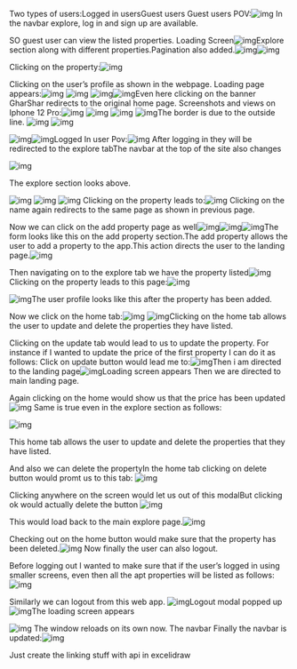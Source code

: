 Two types of users:Logged in usersGuest users
Guest users POV:![img](https://lh6.googleusercontent.com/QMxIL5Gq_kT_zhqFJsiBZj28V_tSIuPNuKXbhWdo-s6HoDhIaWPdkKQcDfWcpxwIi0X6iTSQdlEh5bw9jDVpyLvI9vgD-gbF81oJMqiTiMD-OgOvKC_uaHD3c-C9la1OHgyRjqsILJcZnDNFbFa0TyogYHRYCugoLsW0wtURofx_0pCmNhQxSYmLZwkYFQ)
In the navbar explore, log in and sign up are available.

SO guest user can view the listed properties.
Loading Screen![img](https://lh4.googleusercontent.com/Li2myddm4Kwow8LaCKOjwPwgnH9qmiBSBWL703RTMhbvCKAJCFzVtgoRvW0fSQ3ZGBO8t6Z4QcuHlRLI2maofs9j5vczVXyjHTKG9b9WDAbozLxC3Hf6ais7xc_uxJx0wW042qbDlQVAXAki-pJYvZBDSFdTtvjrSh5w2ifeLIF35kqCWLFPricHYZi9wQ)Explore section along with different properties.Pagination also added.![img](https://lh3.googleusercontent.com/qdJcDwyTb4-zHVINSutVlmeHDJcb6Twp0GFju7BGYBOwsRymhTHGR5nLRsMxR6gD1vHaPWs_x_kwFPto8wugxkXh0omAyc9FhJijSSRQAvCzIfcty31ir6MJ_-JEbQnBuCeO1ZwDSV_9bYFe-H8OxqADhw5c7J8nQAK7m6m2y25XxKlp7ksIR_JJXsH1_w)![img](https://lh5.googleusercontent.com/-fcOL1FzIQav2kTWJ_syey0WWnyzCf4Y7EbSjF_96gB0hl_cASH2YzZl97pkes2hjGPHhgj8NVKj-I1-8CiP13WNsmWJmmAkicbd3Y5ZOBlBzhyOPLNG86VMWT08XX29Ji6Pc8AyyhRk_asaE9nq6bUy3BDCKRq-rk30Xx7_FghRhm8l2_NBCCoXGQM_DQ)









Clicking on the property:![img](https://lh4.googleusercontent.com/-Dl0TSV3KbIdet-1x51RtVftAvLnyZZohytEXl5oMpkt3pP5MbIs51WXKnPt7TJjLhBc5eS5qkxsGOPJexyX4zAGWsfxWjOkDNClG03Rvj4fTIDdxOqM8feOk6_QffX3KzmJrXrtIYNQeAvhaP3KMZf7O5KZBs9Tn09sOQToy9mAcP6qsb6bGFkAxrfM1A)

Clicking on the user’s profile as shown in the webpage.
Loading page appears:![img](https://lh6.googleusercontent.com/hhwZGRlqtEeW9KyJyX7ZNFhaxOhf9k8F4XLHr86ahaD2cewkyuaHLX9kUlUDFvteSN9UHuuhPoKBe0AKm6qyVQBHgYVqB-_6D8_aiMEqWRRFjk-5gkufi7oi7hl5FSSo9IJR6ODo5euJCCebKw2_n-Om_1TW64384SS0dQr2p3BoiwEt_61W0naBkJM8EQ)
![img](https://lh5.googleusercontent.com/Atf09trsubiTjsPQ0TmPe0KniVWrYkxeswdCIQwwpRuUiOOBuJgYdnUronyDNIp_rdrAkidlxVDn0lxsf77o1DahANEQYrJc1OHnwUVH-2dUeakc9EdALMnohufylZeMBTEsTSPdrWuG2z_TC9C26puG3wznSu0lbABPaW5C99v6ukOIHIeH79cM75hn_g)
![img](https://lh6.googleusercontent.com/Zyo6IMVzNX8HsvU-k88SV9GkX_LLnN5YhRlprAb-msj8tUJeYBHRuSHtoZ3C47QkfShDKZl_bKHYRdjawBKwWn0mYmH_KJzo_zBh8oY7zDPht9wsi2uiCXQf7ModleyPwuXjZt-o545GdGRaZZzpByu-Elv34-rng7JdZ1qJ4safSUxlopzm_E1D3ZT4OQ)![img](https://lh5.googleusercontent.com/8U-pUtuernGlyBYRS__yNz0h0ht8fevWJZs3FT2G9Z9w0ZPmSP9qdg6pB-uO1KKSzvo_qkJw0fEL4j8aGNNwkUH4ZFVIXtO3V9NEjDtwHo5mE5R8f2KrMo9lg74s5t0hs9vvLmNIDEGqqrpgVVIU7PadKIckgCc_LrHgiEoTCckEwa54i2S-QvvwZIjCjQ)Even here clicking on the banner GharShar redirects to the original home page.
Screenshots and views on Iphone 12 Pro:![img](https://lh6.googleusercontent.com/fRqjjfgeFoWl2NJGZPVsEd661FB1K0mzt18TfVWZSuwUrGYBQ1iCIhfVWDdzwANMKRFvMV37BRDR5s-QZcPZDi_k-KdaCkSMYHjbIZLXSovOGLEsWrdPBQH4DRby-XesvYvtRiZQgi6o3FHzcyQMJVaIn5NAKsIbqQCgINfZ8aKYE9nCOrPFHFHpBahhKg) ![img](https://lh4.googleusercontent.com/fvo-4dXeOu6QC6JFecmridhh_I_QdWd6vo_gm5jDOsy5BkqtglLuGQlUm5BJ6X_nd2lWrj2Yk86gPLgd6595eiqIjv1c_KOmOKfbvqlb18qRCh7gOC60Qd6JF7SIMzTRzZb9Ah9A0O69eFi4RUjpXI-6MRxDYh-tXFIy8mbwxeAlHknYkGCggoy14AtN1A) ![img](https://lh5.googleusercontent.com/Lsu_FA6y15yt-TFXlUZOZxoDFXSDXjREVyKS6cTzX4D0FBTbqnkrmqPu95nx-0g9TCIov1MAEqAQfdIRNJvcNepIPmP1EdLgOgLOszlnKvhySBXkuwzK77s_K08rOr9NUXu-bUdhSnwfmDYZ_1rjFTaWq6VbAY3lRFTMlsP2V2xWR-ojHuXPXCyOURSkcw) ![img](https://lh4.googleusercontent.com/YDY9yU73Vn6_JpV2e8L8OWVWhFNmR-khkQcmmrFfuqhcBVa7m5HSWsU5EvsTJ0jdmzqKzOgW3crdiurDqBpuOqMmgYl1j41or17k2MocVhpiFm7FFiP8fcfE8DPERVloE2sV_KgcCCOHoTXw6-VtYwOJ2ScHBeTjR0yQS9uDbZWfxjegoKk3mSWxy62r4g)The border is due to the outside line.
![img](https://lh5.googleusercontent.com/g9FFlQW9N1eRFi9kXUz03kyAzJh18iGVcn5eYyXGVR7h8S8Dts96pW2KaQyFIyZZVMG1pGOcUaIe-gHH6yRYBcD4cil9Insp1BT33ZycTsfM9G2j0n0DczmqVPF3LK_B7CEv8yg5XuGjA7qx_ooxqBdB4Xgys7e3d0SeNe9vYikd43C6mkasrHFl6y3Ksw) ![img](https://lh5.googleusercontent.com/tFeozCYLJMzd913SwPQmw2SPunGd-K6eolrqQrzyAoD3MwW9rk0ksBDCHhEQ0mtjWaB_pOL_HoY9yJDJaNM6JhONoqzPaFk3sWPYE4HpCZ_wrdOci4G4n8Tuwf4-6sKnVNuy1mXTyDoCwUyLLCggNoXXzWTLoWd2KLqSn-D7FqpfbWsi2vGS0kVYJ59t2Q)



![img](https://lh4.googleusercontent.com/Z8N3xZZmjAApzmXYi-UR3lqrit9MwwxPCFDzUaUzG0xJIsTUY5ApUnWWyqNbkZxq1AD3Wyp27df8jtq294MnkhRYoepiBbuUA2OxgI1Muw6DAD5N-m84UwTTYjHej8Kg809Tn13tjW7JUr-s5Sebfpgo83zXuFNy664CaqaeJyVXovExyR3H60Xnrv4sWA)![img](https://lh3.googleusercontent.com/w8VZ8mpnNZfOZbiDhumwyBST41gdVZG5wlU2mfWVKtZ6kjsjE0r-3hT5oKuoy2VCQK2mrMa9XGUIcmH_dF3NAwD_7q3-w2h2Usxo4SIRI0vZcPnZTN9eQjjnUpPFIq9Gso3-qa5THPVH9IVhWF1sQaFk3akldupx5Axrz0Mk7tA7elKLxwb8eon17r7VOA)Logged In user Pov:![img](https://lh3.googleusercontent.com/hGJj6KEw45ipGrObu5icK-JYlDsLIM__bzvwW5lfpaFxzOvEhFyBhYp7cMlpyiEObFQu7vBD593zkXWZegPFAKPnf6S7520QECKSjk-tOXzSQjaUoRGj0kbNdE4fukBfvdeTCcFtnicinHtIOsp_nx25uMdVRZuz-0aO8h1ZF3ci5FAxRXflhy9SP9RaRA)
After logging in they will be redirected to the explore tabThe navbar at the top of the site also changes 

![img](https://lh5.googleusercontent.com/xKOjGN1x4AV_3F3nOnIms4FXuetEAtdFQeoFenJWHzxp-r0gX8RAVH0o85UBDbOF7okhweU2unchLFJtveAu1CNq8Ly1tgXenPykMqwc_nlkRjwlkkIhrGzKV7ATcu04Br5cYo04DmKRMrNLngpDgL7q_G_s5bzpfVszqlQzKWQueFdHFwbmzyhy1U-X2g)


The explore section looks above.

![img](https://lh3.googleusercontent.com/n3THjAgDfGWn9kPaSe8B6IGKZH65j99KV8_3GU6K3CRY-Qrp1wNSdPHBB_4hPLFzmIoD4MHh1XRG4yyCsvxFLC1MUaYlE6RDmnpqxasnVct_Q83cwso-j1UtjOKFRBdpXKpOjVUK71Psb7pdpW-RDeM1HXJZOdfFgMuhM8Rbt5m6I19Z66oDQS1VSBjANw)
![img](https://lh6.googleusercontent.com/X2mOdaOq6HDR9JrVb-fWW2Tn8BuVHv8nXQIdNXrpZXzhHo6S4BRBzL0GUXHAhR8kOg5o_jzCYLMlXXgGdPnpEs-uIdpW-8Tu-ZOvURC-VIlsr2C1CkWlvdgyMkIuc5jJA67TGuSIhFVJ-IHZqiDXbNIXLLHz9P56k9InHSnj_HK1lPqm6xiZUuVpLAWNXQ)
![img](https://lh5.googleusercontent.com/-aZ2dLDiahZtkDIkFbFLtGPoGXnPYxh3Ffng8x7mKPrsDxtZbrrT9ej6puLEKkUmKII2pOZZKz2qMNtvNB0GeHBP8HICbvM2pW3LzdTBhiwuz8mmdSUp96SGXjbeEj3c48Sw0DHqq-lFgDgpkbIXi_TYxO5famvasTuKeaW7F_eAqNMMwrnxRMWvLdUy-w)
Clicking on the property leads to:![img](https://lh4.googleusercontent.com/WLf5k1dVhQGWm3jtBj8mduZzP9Yi6Om7mEXAj8oQie_Pkr6w-uLEKgdSvpTO94MXtIK8vAeW5L_uX5-ijQNehWKyX6EaU-l5lylCIn-J6rohn3fP1jrSN10Kw64PVglwbCdq37L1C-3BmV6G6lAz8gU-a89pzjpZstwddf6q7QPlQY8smtYXZlENz-lKYw)
Clicking on the name again redirects to the same page as shown in previous page.







Now we can click on the add property page as well![img](https://lh3.googleusercontent.com/QFBWzPwXtRNw9b41TnIQTeepgtpx1cV-rc_kecdq0aRzOYg_SnW6fPVolXyDi7SyCBksVvjHfS3uxjGxkGzWHvsoxDCDnBm_-jJh8qKs2fjbyNxcuX6E8402f8zYbk6y4dwduXsrPUTPKywtwoQuUZp3G7CAJIqjL0QzXry1qHUk3AYNNDicMN8crtu9WA)![img](https://lh5.googleusercontent.com/cRHXsA-VLa4l9t2w3YkSAxQhufoq2wv2X8bc_29mIQeeiZ4vttEx2x3Vaj6_NIB838rNUiNKDvW8dG96Ag1fFmMZjVlwquhMSSZP9MKzHrdJVMK4ou5oSeBUB-4nJLJbT1q_tU1qh_ikrQwVOMxGgwVgLsKDMcwAfat2szVbTs6rHhqCt_f9fX_8XOjirw)![img](https://lh6.googleusercontent.com/y6wdUHn0Fnmka-ZavrfUxUzgB9rUkqYPNRSurTBwUxB69LKSnm2qx6M00Gpx4pb7SwtTzKN4R92r7JNcxn4d8EdNuWkT94PopMSgriwk5b6T42TIQSVPOdG4K2gcF2wAlpohhq2xc8YWAQV-GUlAZp8h_W-I_NKc9IXNNgNPjsGxeMFRR9KbhOh1cSZLmg)The form looks like this on the add property section.The add property allows the user to add a property to the app.This action directs the user to the landing page.![img](https://lh5.googleusercontent.com/m_GJxRaH5zdkm4G6Goiu3v58VoDfj_TLwhfEB7oswkib6K711436KNRKTdqka4oKEnAnRUs_WEPO3TDJrS_fHBuH3pgX9bNodIums-twv9pFMwqUwFM2LeEqtgcSln_NwvcObG2EL7QHnU-GCNnlQp7B4270gbsXfS6l8Lr4yExIJYEjhwxph4WdEA6NTw)








Then navigating on to the explore tab we have the property listed![img](https://lh5.googleusercontent.com/oP-1Bq9g0GLn8WA1JUZWzPc99j6dJMCCpFEOJ4sWTmmQ52rshRgsFcrXvASRUIMzBicssThoBEGzrFD0zZ2-WFPD1Uff2NJIRkKliODucmezOSw8846m5jNq1r6yRkn8sSu5soPnS321uHIIQAtpjo8WF52-IfNBa8KHPyrPtH34La43KL2DePt6MYknRQ)
Clicking on the property leads to this page:![img](https://lh6.googleusercontent.com/J5MiP0TGdQujwbgAo4kOUoihlejLphbR_mbnBWHgWPTXv8u4BEkOhA67fNojU6T0XI3dyl2RHT0uguExnMvhlOiXOO7bYsU8NJreYpTqqBDDmGRImkETX1RGVjnj8ZgpQoe8H9TaMTaXDfChjHEZBieHoDCFrtNlGgAbpYiFTF-OksDfo39U0cjU9RUcDw)








![img](https://lh4.googleusercontent.com/SQPZed5De9Y85CEjYsskjIPxeWBd7w-vi3t5231VibUgRRsUyJcIk2ARaoC5c03bILHVMYsQHBca3sGu7Wa5tlkekA2cmyNz15kBWeGBpuaPtKwswdWKUyGVhoe5gk7rzUPI3gwopduqrRr8Drp-iSP7K9lZhpACAZ3Ti8jh0qZ3pEOO9ZuMnlTcr_druw)The user profile looks like this after the property has been added.

Now we click on the home tab:![img](https://lh4.googleusercontent.com/RGpuxS9u9ZH-Xo0RKCb_QK9TkH2LTGgOSlrUjbGq1tVZp9vWQTosbfxqcS3_bFdlHCCNjFP3ipn0EmH5SeBldlSE2Niyg7bG6kewYgfY9vu_7dhhLr_5TKeS3ZnYyrTcitwDwEwAyVhK8we-ZzYKYSXyy-hdC8gulPNawpljCTCkoQVGiGm4estO3VNdLA)
![img](https://lh3.googleusercontent.com/ywauZybOzH-gmjRNoA5M1dz3aPDQhp3foygz1yReX354-QnY22mmiebw4-DxFcuyfdTZ7CMe5jheDa7Z11FEkq35S5vSPI5pSAu1iAzibt1ms-QjSmPAzGKHi_XtIqOUiDo9RATLd_53dtoo0ju3BjK7gZ8LufmBZ9einKSxpBesPrd4GfobcDPkNoM5JA)Clicking on the home tab allows the user to update and delete the properties they have listed.

Clicking on the update tab would lead to us to update the property.
For instance if I wanted to update the price of the first property I can do it as follows:
Click on update button would lead me to:![img](https://lh6.googleusercontent.com/yedeyi0NRoCTA74aj3gUp4ZPdzABGqobp9P_0R-QL3J7IYkm7ouuD7ecaDZUlu5jA26fawMUT5Fy5kLCivDNWDeWTlJ0Lpw2juyXmNe-SwMMrp419uo1Khooel3oR6_pL0RckilRS9TtPPsfxwPwWQ5PLhxuCBoNAU9F8Ucc55xCk1uyZF33ak_iZmhDjg)Then i am directed to the landing page![img](https://lh3.googleusercontent.com/bC5bkE-kJHet6tJL3aLSjKlFerKKgtfzFHI2bdpTW_j7UsLsDg_nS8j36doZ4vbcdgempX7fni-4A-Cc-0l4_5EWfHrxfdtHCfFRubuw_kPVo0TrwANPk4aqvyk_rLlzLt2cY9wevHKC7L_J4SPepulyDjlrnMWKrCbzzhh6HUvFdP2DdLBW7FvmclDlfw)Loading screen appears
Then we are directed to main landing page.

Again clicking on the home would show us that the price has been updated
![img](https://lh3.googleusercontent.com/DvXBK5pK27hhAtNEH-rKAo7fON6RB5tpt3DyJGLHDGVkPKK--9nK5Qn2y0iWkEklkSS67q_rTU7Q5GRjaodDiKmE6B-_L9VdbwagRACUUCyFCnE-FFUoT4_TGd5YlC-JWBGlbCkznI6ZHpjsQiCwEeH9oy7yZACDy2ZuZQ8UmtkQomSkxjyKTKpdaMPWag)
Same is true even in the explore section as follows:


![img](https://lh5.googleusercontent.com/kRTIK58yv12Hl_OrQM1cL8nOCtX-iIS_vAatL02Y3VKzS0KHuGCo-fZDp8UIIoiIQMxoQR-Xur1nwsC0PFuqVWEGzGBYtf3eDtn0Y7V_OFJNo7EoUYi9yQ36lkxVIxtUdB78yf0D9TiW1T4_YDx_SZZnaIiqU5ABsLHShSjnaz23aJy8Pew_7eZLgev8-Q)

This home tab allows the user to update and delete the properties that they have listed.

And also we can delete the propertyIn the home tab clicking on delete button would promt us to this tab:
![img](https://lh3.googleusercontent.com/JoyBdbqR7uvnlwjRiKP7Qk1LxfoliybibOXA30KIZ5FrFEfIhyPE_L7gZ1uzEqjzCXKmBIJU9c75hMOsUdjrMr20NH3nVaERdXXaFzfF9M2czYTzAvmg6JexHv9-dtGVuN5DkRqxOGT7inKJc3FgesCgS4C8HgDBiiploYBzd8LUkITROOYMqf9TUPz1aA)



Clicking anywhere on the screen would let us out of this modalBut clicking ok would actually delete the button
![img](https://lh5.googleusercontent.com/xoVd8kXvHZ2nvBK9xermG1KgvvbRthqjkAKVPFkmFkZsM0phLLENV0pnqBZygh60IX5GsZL4dRlEJz8o38gRORv1CTAgd8r0RsM3kd0UM_obacctUtVkNfazi2fuIvz9NOO7mCQJg6fWW9hppaXYqz8lptfnNLLnZ_ST7qYivPiR8JZR7wysdCSd6NRp-A)

This would load back to the main explore page.![img](https://lh5.googleusercontent.com/dJeaRkrcM2yBgvYV7rTm5JrQGLfLFMzTQH9FCycQU2ZbEyiG9F-Um40Nut971anOR20DeO6-hW6XLSd4f9pcNkwGzG0Xes2GYbgC9nBBKD41w3vj1m7HNJ93aJGH9VluUyEi6ZvymKKxWeeCGdpwWDFUHpPgWFjATIQMWOBakL65QhCZ0yROlhgBWSlZkA)

Checking out on the home button would make sure that the property has been deleted.![img](https://lh6.googleusercontent.com/g0aeL3oiP-Exi5Fc0mq4RzGxwXpO4ffP31CHoG8j3ktNOP20-s7cD2rtvwq69mAEuVHnqiCAo4LLtfZ52RqD5B6lR1GasojdfqsE6qgnPpbsP8maPcU72awLII5mXNcZUfl8HZPjFPP0x5TSAbbbJSPX5ug7Brm1HPiJXz59y4uJJ6Rz_WEdFMGSdWO-Mg)
Now finally the user can also logout.


Before logging out I wanted to make sure that if the user’s logged in using smaller screens, even then all the apt properties will be listed as follows:![img](https://lh3.googleusercontent.com/7Hd958fRaSzl7WbtuR7dFWFnK5KQbY30_XY5kiDdXxdlx1hpFrVLTCmfi9gKuLh-_EKAqcS27bkYJZI_EAdksASJTrHINJIxJcAxnErhtOJyL1GAm_333_lwYDIzHc1t2cltbj9kTPSRhpwBauuXPFd9BVAa1RneKNJiWNHKZkK4s4PaZDR5tivXgxFp-w)


Similarly we can logout from this web app.
![img](https://lh3.googleusercontent.com/EKltiKtsc-Z-i4FiOO9qs_1hyv2QC8YhkvPtaYJVuEvaVwmfwox8PyNPr12fEE4aO7WcCXf2rZ8s88TJ9KGDPsJOcgTp3D0Uze-u5wbmgoG-uv5qzv2r5UVSJ4qGcRaqiiAlNimxHrrfAGBlN3MMrsnANYfLsczUBu8JrliyuDhL7VtNo8aSVJq7Sd7TXg)Logout modal popped up![img](https://lh4.googleusercontent.com/vxJGt_98i69EDifwY2PQZYNgKz465yjFa7NLNOJN-U38ahH3zxJBR0RdUtl5enjlUHCSHkcv5BynA9C2ypPfAfrV7bK9-473N9OQbJJxLPtrUIFlrOI7jscUfe2cacthGu1jkHZQ0OnB4BHbXtBGUXHyyJrJUnBhpqm7OI8Sp0BdH3RBixinMPkksx9l_A)The loading screen appears







![img](https://lh5.googleusercontent.com/ByhhjhgOBU0TXbVhrONoQGjtOByE_wuWP-dxGsnTj8gnq64KfSXRdwIK-PSoskwuoIF5o3aIoVcuRs_P0H-IKeWRQolk_uHAVvl6wlPRxEYe1eCX2tTWIkfqX29Eoo2TzuOKm0lsbnQCIVjm03MnPxejEQA8t4JNX5YCF3ScT5vO9T9Tr4_hSPMdpJhsPA)
The window reloads on its own now.
The navbar 
Finally the navbar is updated:![img](https://lh6.googleusercontent.com/6Vox-5H_8V_7R0FXp0tXmV-rMp62y2eU2Ohnk9gZcgqyJwx9CsVw43Pfzjb145P1Da3HB8Ec_3NFpklViel06oMh8mXpB75xRaXjdzDZ0JsAjp701aopHV8brYA7c3LlcrsuIih7triZpuXDYUa_26r_0AZjEO3vcI4DK39EzvzO-fsUasZmoSya8amirw)


 
Just create the linking stuff with api in excelidraw 
